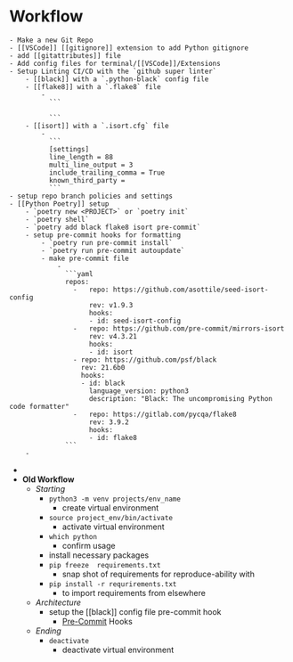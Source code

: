 # **Workflow**
	- Make a new Git Repo
	- [[VSCode]] [[gitignore]] extension to add Python gitignore
	- add [[gitattributes]] file
	- Add config files for terminal/[[VSCode]]/Extensions
	- Setup Linting CI/CD with the `github super linter`
		- [[black]] with a `.python-black` config file
		- [[flake8]] with a `.flake8` file
			-
			  ```
			  
			  ```
		- [[isort]] with a `.isort.cfg` file
			-
			  ```
			  [settings]
			  line_length = 88
			  multi_line_output = 3
			  include_trailing_comma = True
			  known_third_party = 
			  ```
	- setup repo branch policies and settings
	- [[Python Poetry]] setup
		- `poetry new <PROJECT>` or `poetry init`
		- `poetry shell`
		- `poetry add black flake8 isort pre-commit`
		- setup pre-commit hooks for formatting
			- `poetry run pre-commit install`
			- `poetry run pre-commit autoupdate`
			- make pre-commit file
				-
				  ```yaml
				  repos:
				    -   repo: https://github.com/asottile/seed-isort-config
				        rev: v1.9.3
				        hooks:
				        - id: seed-isort-config
				    -   repo: https://github.com/pre-commit/mirrors-isort
				        rev: v4.3.21
				        hooks:
				        - id: isort
				    - repo: https://github.com/psf/black
				      rev: 21.6b0
				      hooks:
				      - id: black
				        language_version: python3
				        description: "Black: The uncompromising Python code formatter"
				    -   repo: https://gitlab.com/pycqa/flake8
				        rev: 3.9.2
				        hooks:
				        - id: flake8
				  ```
		-
-
- **Old Workflow**
	- _Starting_
		- `python3 -m venv projects/env_name`
			- create virtual environment
		- `source project_env/bin/activate`
			- activate virtual environment
		- `which python`
			- confirm usage
		- install necessary packages
		- `pip freeze  requirements.txt`
			- snap shot of requirements for reproduce-ability with
		- `pip install -r requrirements.txt`
			- to import requirements from elsewhere
	- _Architecture_
		- setup the [[black]] config file pre-commit hook
			- [Pre-Commit](https://pre-commit.com/) Hooks
	- _Ending_
		- `deactivate`
			- deactivate virtual environment